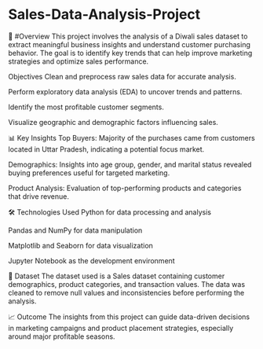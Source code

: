 # Sales-Data-Analysis-Project

📌 #Overview
This project involves the analysis of a Diwali sales dataset to extract meaningful business insights and understand customer purchasing behavior. The goal is to identify key trends that can help improve marketing strategies and optimize sales performance.

Objectives
Clean and preprocess raw sales data for accurate analysis.

Perform exploratory data analysis (EDA) to uncover trends and patterns.

Identify the most profitable customer segments.

Visualize geographic and demographic factors influencing sales.

📊 Key Insights
Top Buyers: Majority of the purchases came from customers located in Uttar Pradesh, indicating a potential focus market.

Demographics: Insights into age group, gender, and marital status revealed buying preferences useful for targeted marketing.

Product Analysis: Evaluation of top-performing products and categories that drive revenue.

🛠️ Technologies Used
Python for data processing and analysis

Pandas and NumPy for data manipulation

Matplotlib and Seaborn for data visualization

Jupyter Notebook as the development environment

📂 Dataset
The dataset used is a Sales dataset containing customer demographics, product categories, and transaction values. The data was cleaned to remove null values and inconsistencies before performing the analysis.

📈 Outcome
The insights from this project can guide data-driven decisions in marketing campaigns and product placement strategies, especially around major profitable seasons.
